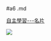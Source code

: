 #a6 .md

[自主學習---名片](https://1101-1-a-web-408630126.vercel.app/1_active/BusinessCard/BusinessCard.html)

![](https://i.imgur.com/Z2v3qlc.png)

